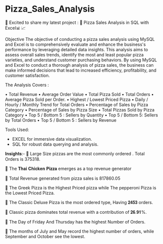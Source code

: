 # Pizza_Sales_Analysis
🚀 Excited to share my latest project : 🍕 Pizza Sales Analysis in SQL with Excel📊 📈

Objective
The objective of conducting a pizza sales analysis using MySQL and Excel is to comprehensively evaluate and enhance the business's performance by leveraging detailed data insights. This analysis aims to assess overall sales trends, identify the most and least popular pizza varieties, and understand customer purchasing behaviors. By using MySQL and Excel to conduct a thorough analysis of pizza sales, the business can make informed decisions that lead to increased efficiency, profitability, and customer satisfaction.

The Analysis Covers :

•	Total Revenue
•	Average  Order Value
•	Total Pizza Sold
•	Total Orders
•	Average  Pizza  Sold per  Order.
•	Highest  / Lowest Priced  Pizza
•	Daily / Hourly / Monthly Trend for Total Orders
•	Percentage of Sales by Pizza Category
•	Percentage of Sales by Pizza Size
•	Total Pizzas Sold by Pizza Category
•	Top 5 / Bottom 5 : Sellers by Quantity
•	Top 5 / Bottom 5: Sellers by Total Orders
•	Top 5 / Bottom 5 : Sellers by Revenue

Tools Used:

- EXCEL for immersive data visualization.
- SQL for robust data querying and analysis.
  
𝐈𝐧𝐬𝐢𝐠𝐡𝐭𝐬:-
🍕 Large Size pizzas are the most commonly ordered . Total Orders is 375318.

🍕 The 𝐓𝐡𝐚𝐢 𝐂𝐡𝐢𝐜𝐤𝐞𝐧 𝐏𝐢𝐳𝐳𝐚 emerges as a top revenue generator

🍕 Total Revenue generated from pizza sales is 817860.05

🍕 The Greek Pizza is the Highest Priced pizza while The pepperoni Pizza is the Lowest Priced Pizza.

🍕 The Classic Deluxe Pizza is the most ordered type, Having 𝟐𝟒𝟓𝟑 orders.

🍕 Classic pizza dominates total revenue with a contribution of 𝟐𝟔.𝟗𝟏%.

🍕 The Day of Friday And Thursday has the highest Number of Orders.

🍕 The months of July and May record the highest number of orders,  while September and October see the lowest. 

